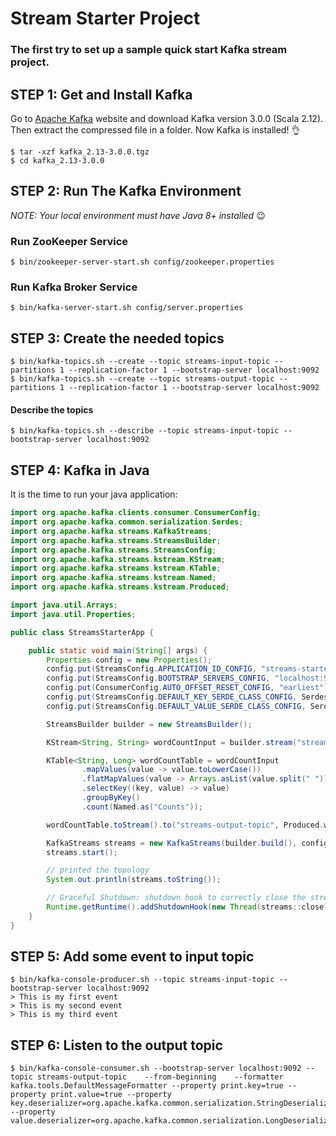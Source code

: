 # Stream Starter Project
### The first try to set up a sample quick start Kafka stream project.

## STEP 1: Get and Install Kafka
Go to [Apache Kafka](https://kafka.apache.org/) website and download Kafka version 3.0.0 (Scala 2.12).
Then extract the compressed file in a folder. Now Kafka is installed! :ok_hand: 

```shell
$ tar -xzf kafka_2.13-3.0.0.tgz
$ cd kafka_2.13-3.0.0
```


## STEP 2: Run The Kafka Environment
*NOTE: Your local environment must have Java 8+ installed* :wink: 
### Run ZooKeeper Service
```shell
$ bin/zookeeper-server-start.sh config/zookeeper.properties
```
### Run Kafka Broker Service
```shell
$ bin/kafka-server-start.sh config/server.properties
```

## STEP 3: Create the needed topics 
```shell
$ bin/kafka-topics.sh --create --topic streams-input-topic --partitions 1 --replication-factor 1 --bootstrap-server localhost:9092
$ bin/kafka-topics.sh --create --topic streams-output-topic --partitions 1 --replication-factor 1 --bootstrap-server localhost:9092
```

#### Describe the topics
```shell
$ bin/kafka-topics.sh --describe --topic streams-input-topic --bootstrap-server localhost:9092
```

## STEP 4: Kafka in Java

It is the time to run your java application:
```java
import org.apache.kafka.clients.consumer.ConsumerConfig;
import org.apache.kafka.common.serialization.Serdes;
import org.apache.kafka.streams.KafkaStreams;
import org.apache.kafka.streams.StreamsBuilder;
import org.apache.kafka.streams.StreamsConfig;
import org.apache.kafka.streams.kstream.KStream;
import org.apache.kafka.streams.kstream.KTable;
import org.apache.kafka.streams.kstream.Named;
import org.apache.kafka.streams.kstream.Produced;

import java.util.Arrays;
import java.util.Properties;

public class StreamsStarterApp {

    public static void main(String[] args) {
        Properties config = new Properties();
        config.put(StreamsConfig.APPLICATION_ID_CONFIG, "streams-starter-app");
        config.put(StreamsConfig.BOOTSTRAP_SERVERS_CONFIG, "localhost:9092");
        config.put(ConsumerConfig.AUTO_OFFSET_RESET_CONFIG, "earliest");
        config.put(StreamsConfig.DEFAULT_KEY_SERDE_CLASS_CONFIG, Serdes.String().getClass());
        config.put(StreamsConfig.DEFAULT_VALUE_SERDE_CLASS_CONFIG, Serdes.String().getClass());

        StreamsBuilder builder = new StreamsBuilder();

        KStream<String, String> wordCountInput = builder.stream("streams-input-topic");

        KTable<String, Long> wordCountTable = wordCountInput
                .mapValues(value -> value.toLowerCase())
                .flatMapValues(value -> Arrays.asList(value.split(" ")))
                .selectKey((key, value) -> value)
                .groupByKey()
                .count(Named.as("Counts"));

        wordCountTable.toStream().to("streams-output-topic", Produced.with(Serdes.String(), Serdes.Long()));

        KafkaStreams streams = new KafkaStreams(builder.build(), config);
        streams.start();

        // printed the topology
        System.out.println(streams.toString());

        // Graceful Shutdown: shutdown hook to correctly close the streams application
        Runtime.getRuntime().addShutdownHook(new Thread(streams::close));
    }
}
```

## STEP 5: Add some event to input topic
```shell
$ bin/kafka-console-producer.sh --topic streams-input-topic --bootstrap-server localhost:9092
> This is my first event
> This is my second event
> This is my third event
```

## STEP 6: Listen to the output topic
```shell
$ bin/kafka-console-consumer.sh --bootstrap-server localhost:9092 --topic streams-output-topic    --from-beginning    --formatter kafka.tools.DefaultMessageFormatter --property print.key=true --property print.value=true --property key.deserializer=org.apache.kafka.common.serialization.StringDeserializer --property value.deserializer=org.apache.kafka.common.serialization.LongDeserializer
```
